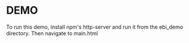 # DEMO
To run this demo, install npm's http-server and run it from the ebi_demo directory.
Then navigate to main.html

